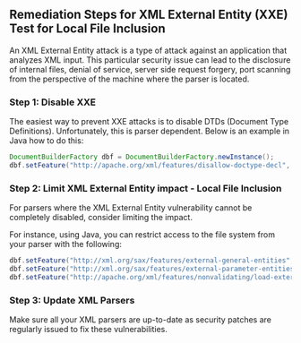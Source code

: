 

## Remediation Steps for XML External Entity (XXE) Test for Local File Inclusion
An XML External Entity attack is a type of attack against an application that analyzes XML input. This particular security issue can lead to the disclosure of internal files, denial of service, server side request forgery, port scanning from the perspective of the machine where the parser is located.

### Step 1: Disable XXE
The easiest way to prevent XXE attacks is to disable DTDs (Document Type Definitions). Unfortunately, this is parser dependent. Below is an example in Java how to do this:

```java
DocumentBuilderFactory dbf = DocumentBuilderFactory.newInstance();
dbf.setFeature("http://apache.org/xml/features/disallow-doctype-decl", true);
```

### Step 2: Limit XML External Entity impact - Local File Inclusion
For parsers where the XML External Entity vulnerability cannot be completely disabled, consider limiting the impact. 

For instance, using Java, you can restrict access to the file system from your parser with the following:

```java
dbf.setFeature("http://xml.org/sax/features/external-general-entities", false);
dbf.setFeature("http://xml.org/sax/features/external-parameter-entities", false);
dbf.setFeature("http://apache.org/xml/features/nonvalidating/load-external-dtd", false);
```

### Step 3: Update XML Parsers
Make sure all your XML parsers are up-to-date as security patches are regularly issued to fix these vulnerabilities.